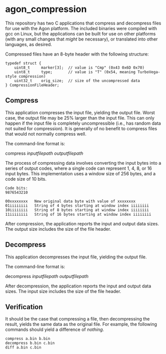 # agon_compression
This repository has two C applications that compress and decompress files for use with the Agon platform.
The included binaries were compiled with gcc on Linux, but the applications can be built for use on
other platforms (with any small changes that _might_ be necessary), or translated into other languages,
as desired.

Compressed files have an 8-byte header with the following structure:
```
typedef struct {
    uint8_t     marker[3];  // value is "Cmp" (0x43 0x6D 0x70)
    uint8_t     type;       // value is "T" (0x54, meaning TurboVega-style compression)
    uint32_t    orig_size;  // size of the uncompressed data
} CompressionFileHeader;
```

## Compress
This application compresses the input file, yielding the output file. Worst case, the output file
may be 25% larger than the input file. This can only happen if the input file is completely
uncompressible (i.e., has random data not suited for compression). It is generally of no
benefit to compress files that would not normally compress well.

The command-line format is:

compress <i>inputfilepath outputfilepath</i>

The process of compressing data involves converting the input bytes into
a series of output codes, where a single code can represent 1, 4, 8, or 16
input bytes.
This implementation uses a window size of 256 bytes, and a code size of 10 bits.

```
Code bits:
9876543210

00xxxxxxxx   New original data byte with value of xxxxxxxx
01iiiiiiii   String of 4 bytes starting at window index iiiiiiii
10iiiiiiii   String of 8 bytes starting at window index iiiiiiii
11iiiiiiii   String of 16 bytes starting at window index iiiiiiii
```

After compression, the application reports the input and output data sizes. The output
size includes the size of the file header. 

## Decompress
This application decompresses the input file, yielding the output file.

The command-line format is:

decompress <i>inputfilepath outputfilepath</i>

After decompression, the application reports the input and output data sizes. The input
size includes the size of the file header. 

## Verification
It should be the case that compressing a file, then decompressing the
result, yields the same data as the original file. For example, the
following commands should yield a difference of <i>nothing</i>.

```
compress a.bin b.bin
decompress b.bin c.bin
diff a.bin c.bin
```
